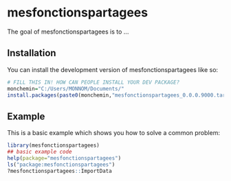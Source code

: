 
# mesfonctionspartagees

<!-- badges: start -->
<!-- badges: end -->

The goal of mesfonctionspartagees is to ...

## Installation

You can install the development version of mesfonctionspartagees like so:

``` r
# FILL THIS IN! HOW CAN PEOPLE INSTALL YOUR DEV PACKAGE?
monchemin="C:/Users/MONNOM/Documents/"
install.packages(paste0(monchemin,"mesfonctionspartagees_0.0.0.9000.tar.gz",sep=""), repos = NULL, type="source")

```

## Example

This is a basic example which shows you how to solve a common problem:

``` r
library(mesfonctionspartagees)
## basic example code
help(package="mesfonctionspartagees")
ls("package:mesfonctionspartagees")
?mesfonctionspartagees::ImportData 
```

